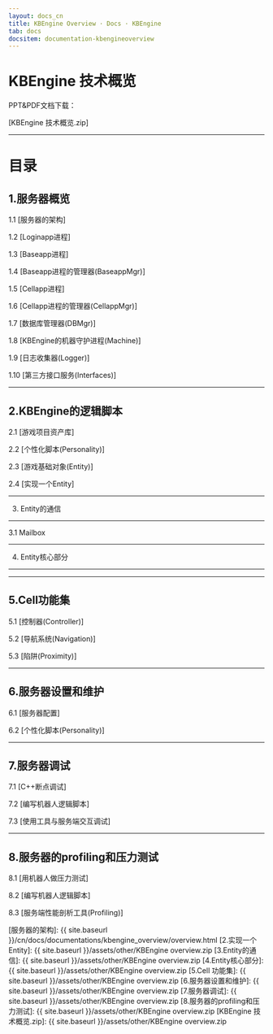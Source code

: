 ```yaml
---
layout: docs_cn
title: KBEngine Overview · Docs · KBEngine
tab: docs
docsitem: documentation-kbengineoverview
---
```


KBEngine 技术概览
====================

PPT&PDF文档下载：

[KBEngine 技术概览.zip]


--------------------------------------------------------------



目录
===

1.服务器概览
---------------------------------------

1.1 [服务器的架构]

1.2 [Loginapp进程]

1.3 [Baseapp进程]

1.4 [Baseapp进程的管理器(BaseappMgr)]

1.5 [Cellapp进程]

1.6 [Cellapp进程的管理器(CellappMgr)]

1.7 [数据库管理器(DBMgr)]

1.8 [KBEngine的机器守护进程(Machine)]

1.9 [日志收集器(Logger)]

1.10 [第三方接口服务(Interfaces)]



---------------------------------------



2.KBEngine的逻辑脚本
---------------------------------------

2.1 [游戏项目资产库]

2.2 [个性化脚本(Personality)]

2.3 [游戏基础对象(Entity)]

2.4 [实现一个Entity]



---------------------------------------



3. Entity的通信
---------------------------------------

3.1 Mailbox



---------------------------------------



4. Entity核心部分
---------------------------------------



---------------------------------------



5.Cell功能集
---------------------------------------

5.1 [控制器(Controller)]

5.2 [导航系统(Navigation)]

5.3 [陷阱(Proximity)]



---------------------------------------



6.服务器设置和维护
---------------------------------------

6.1 [服务器配置]

6.2 [个性化脚本(Personality)]



---------------------------------------



7.服务器调试
---------------------------------------

7.1 [C++断点调试]

7.2 [编写机器人逻辑脚本]

7.3 [使用工具与服务端交互调试]



---------------------------------------



8.服务器的profiling和压力测试
---------------------------------------

8.1 [用机器人做压力测试]

8.2 [编写机器人逻辑脚本]

8.3 [服务端性能剖析工具(Profiling)]




[服务器的架构]: {{ site.baseurl }}/cn/docs/documentations/kbengine_overview/overview.html
[2.实现一个Entity]: {{ site.baseurl }}/assets/other/KBEngine overview.zip
[3.Entity的通信]: {{ site.baseurl }}/assets/other/KBEngine overview.zip
[4.Entity核心部分]: {{ site.baseurl }}/assets/other/KBEngine overview.zip
[5.Cell 功能集]: {{ site.baseurl }}/assets/other/KBEngine overview.zip
[6.服务器设置和维护]: {{ site.baseurl }}/assets/other/KBEngine overview.zip
[7.服务器调试]: {{ site.baseurl }}/assets/other/KBEngine overview.zip
[8.服务器的profiling和压力测试]: {{ site.baseurl }}/assets/other/KBEngine overview.zip
[KBEngine 技术概览.zip]: {{ site.baseurl }}/assets/other/KBEngine overview.zip